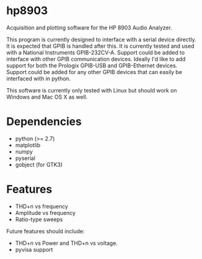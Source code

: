 hp8903
======

Acquisition and plotting software for the HP 8903 Audio Analyzer.

This program is currently designed to interface with a serial device
directly. It is expected that GPIB is handled after this. It is
currently tested and used with a National Instruments
GPIB-232CV-A. Support could be added to interface with other GPIB
communication devices. Ideally I'd like to add support for both the
Prologix GPIB-USB and GPIB-Ethernet devices. Support could be added
for any other GPIB devices that can easily be interfaced with in
python.

This software is currently only tested with Linux but should work on
Windows and Mac OS X as well.

Dependencies
=====

* python (>= 2.7)
* matplotlib
* numpy
* pyserial
* gobject (for GTK3)

Features
=====

* THD+n vs frequency
* Amplitude vs frequency
* Ratio-type sweeps

Future features should include: 

* THD+n vs Power and THD+n vs voltage.
* pyvisa support


